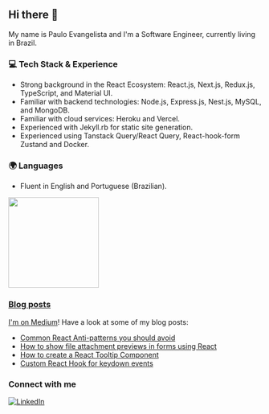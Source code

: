 ## Hi there 👋

My name is Paulo Evangelista and I'm a Software Engineer, currently living in Brazil.

### 💻 Tech Stack & Experience
- Strong background in the React Ecosystem: React.js, Next.js, Redux.js, TypeScript, and Material UI.
- Familiar with backend technologies: Node.js, Express.js, Nest.js, MySQL, and MongoDB.
- Familiar with cloud services: Heroku and Vercel.
- Experienced with Jekyll.rb for static site generation.
- Experienced using Tanstack Query/React Query, React-hook-form Zustand and Docker.

### 🌍 Languages
- Fluent in English and Portuguese (Brazilian).

<div>
  <a href="https://github.com/paulohfev">
  <img height="180em" src="https://github-readme-stats.vercel.app/api/top-langs/?username=paulohfev&layout=compact&langs_count=7&theme=vision-friendly-dark"/>
</div>

### Blog posts

I'm on [Medium](https://medium.com/@paulohfev)! Have a look at some of my blog posts:
- [Common React Anti-patterns you should avoid](https://medium.com/@paulohfev/common-react-anti-patterns-you-should-avoid-eb9b605fded1)
- [How to show file attachment previews in forms using React](https://medium.com/@paulohfev/how-to-show-file-attachment-previews-in-forms-using-react-34205b3839bc)
- [How to create a React Tooltip Component](https://medium.com/@paulohfev/problem-solving-how-to-create-a-react-tooltip-component-546e4e0d5f7d)
- [Custom React Hook for keydown events](https://medium.com/@paulohfev/problem-solving-custom-react-hook-for-keydown-events-e68c8b0a371)

### Connect with me
[![LinkedIn](https://img.shields.io/badge/linkedin-%230077B5.svg?style=for-the-badge&logo=linkedin&logoColor=white)](https://www.linkedin.com/in/phfevangelista/)
